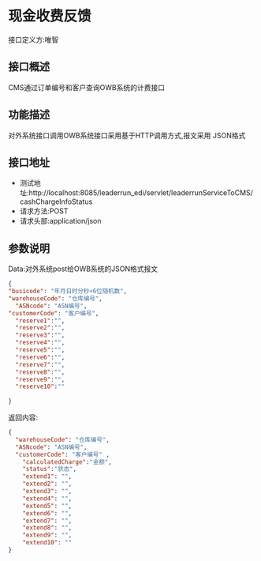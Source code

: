 # 现金收费反馈

接口定义方:唯智

## 接口概述

  CMS通过订单编号和客户查询OWB系统的计费接口
  
## 功能描述

  对外系统接口调用OWB系统接口采用基于HTTP调用方式,报文采用 JSON格式

## 接口地址  
  
  * 测试地址:http://localhost:8085/leaderrun_edi/servlet/leaderrunServiceToCMS/cashChargeInfoStatus
  * 请求方法:POST
  * 请求头部:application/json
  
## 参数说明
  
  Data:对外系统post给OWB系统的JSON格式报文
  
  ```json
{
  "busicode": "年月日时分秒+6位随机数",   
  "warehouseCode": "仓库编号",
	"ASNcode": "ASN编号",
  "customerCode": "客户编号",
	"reserve1":"",
	"reserve2":"",
	"reserve3":"",
	"reserve4":"",
	"reserve5":"",
	"reserve6":"",
	"reserve7":"",
	"reserve8":"",
	"reserve9":"",
	"reserve10":""
	
}
```
  
返回内容:

```json
{
  "warehouseCode": "仓库编号",
  "ASNcode": "ASN编号",
  "customerCode": "客户编号" ,  
	"calculatedCharge":"金额",
	"status":"状态",
	"extend1": "",
	"extend2": "",
	"extend3": "",
	"extend4": "",
	"extend5": "",
	"extend6": "",
	"extend7": "",
	"extend8": "",
	"extend9": "",
	"extend10": ""
}
```
